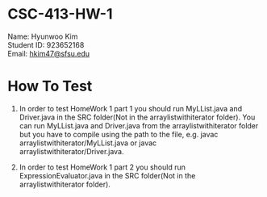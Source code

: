 # CSC-413-HW-1

Name: Hyunwoo Kim<br>
Student ID: 923652168<br>
Email: hkim47@sfsu.edu<br>

# How To Test

1. In order to test HomeWork 1 part 1 you should run MyLList.java and Driver.java in the SRC folder(Not in the arraylistwithiterator folder). You can run MyLList.java and Driver.java from the arraylistwithiterator folder but you have to compile using the path to the file, e.g. javac arraylistwithiterator/MyLList.java or javac arraylistwithiterator/Driver.java.<br>

2. In order to test HomeWork 1 part 2 you should run ExpressionEvaluator.java in the SRC folder(Not in the arraylistwithiterator folder). 
